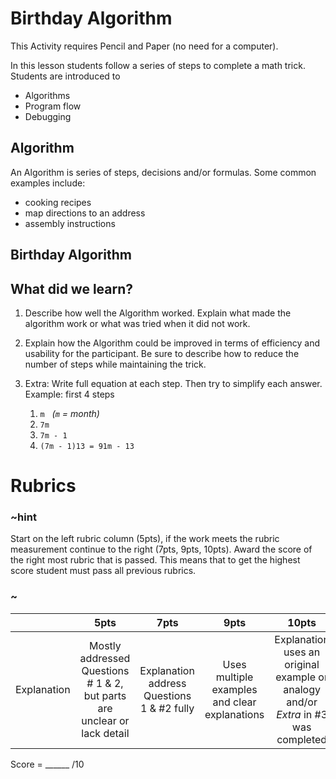 # Birthday Algorithm
This Activity requires Pencil and Paper (no need for a computer).

In this lesson students follow a series of steps to complete a math trick. Students are introduced to 
* Algorithms  
* Program flow  
* Debugging  

## Algorithm  

An Algorithm is series of steps, decisions and/or formulas. Some common examples include:  

* cooking recipes  
* map directions to an address  
* assembly instructions  

## Birthday Algorithm 
## What did we learn? 

1. Describe how well the Algorithm worked.  Explain what made the algorithm work or what was tried when it did not work.  
2. Explain how the Algorithm could be improved in terms of efficiency and usability for the participant. Be sure to describe how to reduce the number of steps while maintaining the trick.  
3. Extra: Write full equation at each step. Then try to simplify each answer. Example: first 4 steps   

    1. `m`  &nbsp; *(`m` = month)*
    2. `7m`
    3. `7m - 1`  
    4. `(7m - 1)13 = 91m - 13` 

# Rubrics

### ~hint
Start on the left rubric column (5pts), if the work meets the rubric measurement continue to the right (7pts, 9pts, 10pts). Award the score of the right most rubric that is passed.  This means that to get the highest score student must pass all previous rubrics.
### ~

|   | 5pts | 7pts | 9pts | 10pts |
|:---:|:---:|:---:|:---:|:---:|
| Explanation | Mostly addressed Questions # 1 & 2, but parts are unclear or lack detail | Explanation address Questions 1 & #2 fully | Uses multiple examples and clear explanations |  Explanation uses an original example or analogy and/or  *Extra* in #3 was completed |

Score = \_\_\_\_\_\_ /10